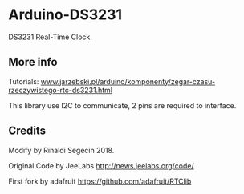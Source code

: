 Arduino-DS3231
==============
DS3231 Real-Time Clock.

More info
---------

Tutorials: www.jarzebski.pl/arduino/komponenty/zegar-czasu-rzeczywistego-rtc-ds3231.html

This library use I2C to communicate, 2 pins are required to interface.

Credits
-------

Modify by Rinaldi Segecin 2018.

Original Code by JeeLabs http://news.jeelabs.org/code/

First fork by adafruit https://github.com/adafruit/RTClib

